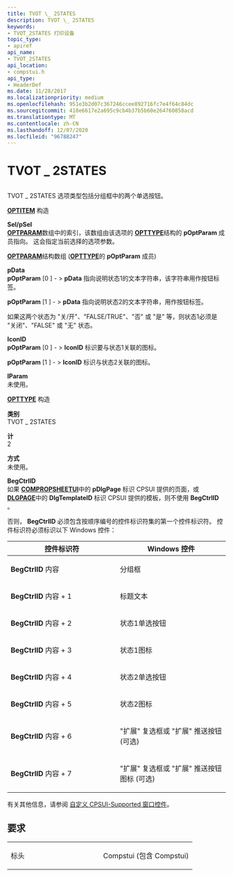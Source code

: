 ```yaml
---
title: TVOT \_ 2STATES
description: TVOT \_ 2STATES
keywords:
- TVOT_2STATES 打印设备
topic_type:
- apiref
api_name:
- TVOT_2STATES
api_location:
- compstui.h
api_type:
- HeaderDef
ms.date: 11/28/2017
ms.localizationpriority: medium
ms.openlocfilehash: 951e3b2d07c367246ccee892716fc7e4f64c84dc
ms.sourcegitcommit: 418e6617e2a695c9cb4b37b5b60e264760858acd
ms.translationtype: MT
ms.contentlocale: zh-CN
ms.lasthandoff: 12/07/2020
ms.locfileid: "96788247"
---
```

# <a name="tvot_2states"></a>TVOT \_ 2STATES


## <span id="ddk_tvot_2states_gg"></span><span id="DDK_TVOT_2STATES_GG"></span>


TVOT \_ 2STATES 选项类型包括分组框中的两个单选按钮。

<span id="OPTITEM_Structure"></span><span id="optitem_structure"></span><span id="OPTITEM_STRUCTURE"></span>[**OPTITEM**](/windows-hardware/drivers/ddi/compstui/ns-compstui-_optitem) 构造  

<span id="Sel_pSel"></span><span id="sel_psel"></span><span id="SEL_PSEL"></span>**Sel/pSel**  
[**OPTPARAM**](/windows-hardware/drivers/ddi/compstui/ns-compstui-_optparam)数组中的索引，该数组由该选项的 [**OPTTYPE**](/windows-hardware/drivers/ddi/compstui/ns-compstui-_opttype)结构的 **pOptParam** 成员指向。 这会指定当前选择的选项参数。

<span id="OPTPARAM_Structure_Array__pOptParam_member_of_OPTTYPE_"></span><span id="optparam_structure_array__poptparam_member_of_opttype_"></span><span id="OPTPARAM_STRUCTURE_ARRAY__POPTPARAM_MEMBER_OF_OPTTYPE_"></span>[**OPTPARAM**](/windows-hardware/drivers/ddi/compstui/ns-compstui-_optparam)结构数组 ([**OPTTYPE**](/windows-hardware/drivers/ddi/compstui/ns-compstui-_opttype)的 **pOptParam** 成员)   

<span id="pData"></span><span id="pdata"></span><span id="PDATA"></span>**pData**  
**pOptParam** \[0 \] - &gt; **pData** 指向说明状态1的文本字符串，该字符串用作按钮标签。

**pOptParam** \[1 \] - &gt; **pData** 指向说明状态2的文本字符串，用作按钮标签。

如果这两个状态为 "关/开"、"FALSE/TRUE"、"否" 或 "是" 等，则状态1必须是 "关闭"、"FALSE" 或 "无" 状态。

<span id="IconID"></span><span id="iconid"></span><span id="ICONID"></span>**IconID**  
**pOptParam** \[0 \] - &gt; **IconID** 标识要与状态1关联的图标。

**pOptParam** \[1 \] - &gt; **IconID** 标识与状态2关联的图标。

<span id="lParam"></span><span id="lparam"></span><span id="LPARAM"></span>**lParam**  
未使用。

<span id="OPTTYPE_Structure"></span><span id="opttype_structure"></span><span id="OPTTYPE_STRUCTURE"></span>[**OPTTYPE**](/windows-hardware/drivers/ddi/compstui/ns-compstui-_opttype) 构造  

<span id="Type"></span><span id="type"></span><span id="TYPE"></span>**类别**  
TVOT \_ 2STATES

<span id="Count"></span><span id="count"></span><span id="COUNT"></span>**计**  
2

<span id="Style"></span><span id="style"></span><span id="STYLE"></span>**方式**  
未使用。

<span id="BegCtrlID"></span><span id="begctrlid"></span><span id="BEGCTRLID"></span>**BegCtrlID**  
如果 [**COMPROPSHEETUI**](/windows-hardware/drivers/ddi/compstui/ns-compstui-_compropsheetui)中的 **pDlgPage** 标识 CPSUI 提供的页面，或 [**DLGPAGE**](/windows-hardware/drivers/ddi/compstui/ns-compstui-_dlgpage)中的 **DlgTemplateID** 标识 CPSUI 提供的模板，则不使用 **BegCtrlID** 。

否则， **BegCtrlID** 必须包含按顺序编号的控件标识符集的第一个控件标识符。 控件标识符必须标识以下 Windows 控件：

<table>
<colgroup>
<col width="50%" />
<col width="50%" />
</colgroup>
<thead>
<tr class="header">
<th>控件标识符</th>
<th>Windows 控件</th>
</tr>
</thead>
<tbody>
<tr class="odd">
<td><p><strong>BegCtrlID</strong> 内容</p></td>
<td><p>分组框</p></td>
</tr>
<tr class="even">
<td><p><strong>BegCtrlID</strong> 内容 + 1</p></td>
<td><p>标题文本</p></td>
</tr>
<tr class="odd">
<td><p><strong>BegCtrlID</strong> 内容 + 2</p></td>
<td><p>状态1单选按钮</p></td>
</tr>
<tr class="even">
<td><p><strong>BegCtrlID</strong> 内容 + 3</p></td>
<td><p>状态1图标</p></td>
</tr>
<tr class="odd">
<td><p><strong>BegCtrlID</strong> 内容 + 4</p></td>
<td><p>状态2单选按钮</p></td>
</tr>
<tr class="even">
<td><p><strong>BegCtrlID</strong> 内容 + 5</p></td>
<td><p>状态2图标</p></td>
</tr>
<tr class="odd">
<td><p><strong>BegCtrlID</strong> 内容 + 6</p></td>
<td><p>"扩展" 复选框或 "扩展" 推送按钮 (可选) </p></td>
</tr>
<tr class="even">
<td><p><strong>BegCtrlID</strong> 内容 + 7</p></td>
<td><p>"扩展" 复选框或 "扩展" 推送按钮图标 (可选) </p></td>
</tr>
</tbody>
</table>

 

有关其他信息，请参阅 [自定义 CPSUI-Supported 窗口控件](./customizing-cpsui-supported-window-controls.md)。

<a name="requirements"></a>要求
------------

<table>
<colgroup>
<col width="50%" />
<col width="50%" />
</colgroup>
<tbody>
<tr class="odd">
<td><p>标头</p></td>
<td>Compstui (包含 Compstui) </td>
</tr>
</tbody>
</table>

 

